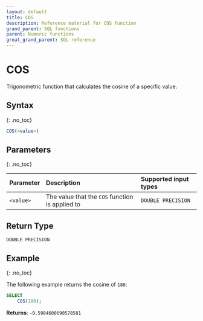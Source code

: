 ```yaml
---
layout: default
title: COS
description: Reference material for COS function
grand_parent: SQL functions
parent: Numeric functions
great_grand_parent: SQL reference
---
```


# COS

Trigonometric function that calculates the cosine of a specific value.

## Syntax
{: .no_toc}

```sql
COS(<value>)
```
## Parameters 
{: .no_toc}

| Parameter | Description                                           | Supported input types | 
| :--------- | :----------------------------------------------------- | :--------| 
| `<value>`   | The value that the `COS` function is applied to | `DOUBLE PRECISION` |

## Return Type 
`DOUBLE PRECISION`

## Example
{: .no_toc}

The following example returns the cosine of `180`: 
```sql
SELECT
    COS(180);
```

**Returns**: `-0.5984600690578581`
